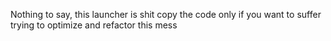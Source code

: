 Nothing to say, this launcher is shit
copy the code only if you want to suffer trying to optimize and refactor this mess

